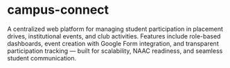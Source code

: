 # campus-connect
A centralized web platform for managing student participation in placement drives, institutional events, and club activities. Features include role-based dashboards, event creation with Google Form integration, and transparent participation tracking — built for scalability, NAAC readiness, and seamless student communication.
